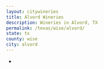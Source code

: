 ```yaml
---
layout: citywineries
title: Alvord Wineries
description: Wineries in Alvord, TX
permalink: /texas/wise/alvord/
state: tx
county: wise
city: alvord
---
```

-
